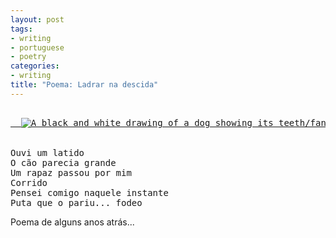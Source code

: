 ```yaml
---
layout: post
tags:
- writing
- portuguese
- poetry
categories:
- writing
title: "Poema: Ladrar na descida"
---
```


<pre>
<a href="/2020/03/30/doggo-white.html">
  <img
    class="text-image float-left"
    src="/assets/posts/{{ page.date | date: "%Y-%m-%d" }}-{{ page.title | slugify }}/doggo-white.png"
    alt="A black and white drawing of a dog showing its teeth/fangs"
    aria-label="A black and white drawing of a dog showing its teeth/fangs"
    />
</a>

Ouvi um latido
O cão parecia grande
Um rapaz passou por mim
Corrido
Pensei comigo naquele instante
Puta que o pariu... fodeo</pre>

Poema de alguns anos atrás...
